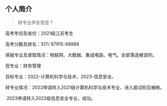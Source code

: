 ##  个人简介

> 转专业学长信息？  

高考年份及省份：2021级江苏考生

高考分数及排名：517/ 67915-68988

填报专业及录取情况：物联网、大数据、集成电路、电气。全部落选被调剂。

现专业：财务管理

目标专业：2022-计算机科学与技术，2023-信息安全。

转专业情况：2022申请转入2021级计算机科学与技术专业，进入面试轮后被刷。

​						2023申请转入2022级信息安全专业，成功。